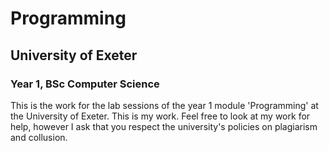 # Programming
## University of Exeter
### Year 1, BSc Computer Science

This is the work for the lab sessions of the year 1 module 'Programming' at the University of Exeter.
This is my work. Feel free to look at my work for help, however I ask that you respect the university's policies on plagiarism and collusion.
